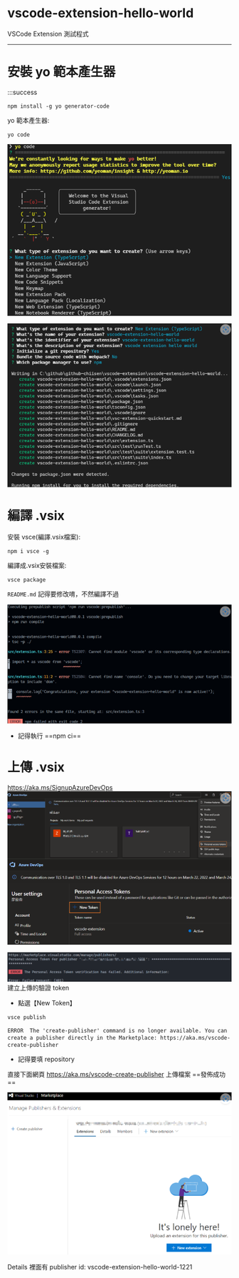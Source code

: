 # vscode-extension-hello-world

VSCode Extension 測試程式

---

# 安裝 yo 範本產生器
:::success
```bash=
npm install -g yo generator-code
```

yo 範本產生器:
```bash=
yo code
```

![yo code](./docs/images/yo_code_01.png)

![yo code](./docs/images/yo_code_02.png)

# 編譯 .vsix
安裝 vsce(編譯.vsix檔案):
```bash=
npm i vsce -g
```

編譯成.vsix安裝檔案:
```bash=
vsce package
```
`README.md` 記得要修改唷，不然編譯不過

![編譯錯誤](./docs/images/yo_code_03.png)
* 記得執行 ==npm ci==

# 上傳 .vsix
https://aka.ms/SignupAzureDevOps
![AzureDevOps](./docs/images/yo_code_04.png)

![Personal Access Tokens](./docs/images/yo_code_05.png)
建立上傳的驗證 token
- 點選【New Token】
```bash=
vsce publish
```

```bash=
ERROR  The 'create-publisher' command is no longer available. You can create a publisher directly in the Marketplace: https://aka.ms/vscode-create-publisher
```
* 記得要填 repository

直接下面網頁 https://aka.ms/vscode-create-publisher 上傳檔案
==發佈成功==

![create-publisher](./docs/images/yo_code_06.png)

Details 裡面有 publisher id: vscode-extension-hello-world-1221

